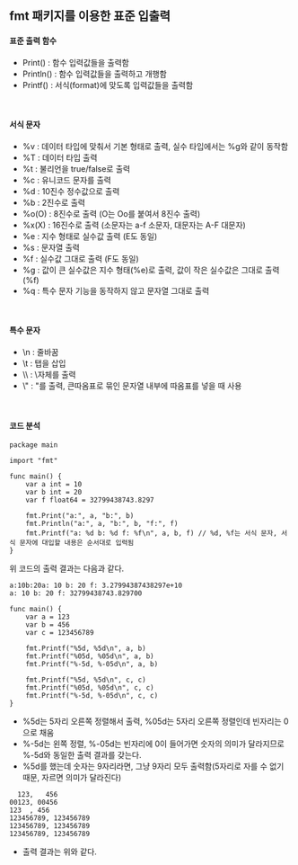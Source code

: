 ## fmt 패키지를 이용한 표준 입출력

#### 표준 출력 함수 

- Print() : 함수 입력값들을 출력함 
- Println() : 함수 입력값들을 출력하고 개행함 
- Printf() : 서식(format)에 맞도록 입력값들을 출력함 
<br>

#### 서식 문자 

- %v : 데이터 타입에 맞춰서 기본 형태로 출력, 실수 타입에서는 %g와 같이 동작함
- %T : 데이터 타입 출력 
- %t : 불리언을 true/false로 출력 
- %c : 유니코드 문자를 출력  
- %d : 10진수 정수값으로 출력 
- %b : 2진수로 출력 
- %o(O) : 8진수로 출력 (O는 Oo를 붙여서 8진수 출력)
- %x(X) : 16진수로 출력 (소문자는 a-f 소문자, 대문자는 A-F 대문자)
- %e : 지수 형태로 실수값 출력 (E도 동일)
- %s : 문자열 출력 
- %f : 실수값 그대로 출력 (F도 동일)
- %g : 값이 큰 실수값은 지수 형태(%e)로 출력, 값이 작은 실수값은 그대로 출력(%f)
- %q : 특수 문자 기능을 동작하지 않고 문자열 그대로 출력 
<br>

#### 특수 문자 

- \n : 줄바꿈 
- \t : 탭을 삽입 
- \\\ : \자체를 출력 
- \\" : "를 출력, 큰따옴표로 묶인 문자열 내부에 따옴표를 넣을 때 사용
<br>

#### 코드 분석 

```
package main

import "fmt"

func main() {
	var a int = 10
	var b int = 20
	var f float64 = 32799438743.8297

	fmt.Print("a:", a, "b:", b)
	fmt.Println("a:", a, "b:", b, "f:", f)
	fmt.Printf("a: %d b: %d f: %f\n", a, b, f) // %d, %f는 서식 문자, 서식 문자에 대입할 내용은 순서대로 입력됨
}
```

위 코드의 출력 결과는 다음과 같다.

```
a:10b:20a: 10 b: 20 f: 3.27994387438297e+10
a: 10 b: 20 f: 32799438743.829700
```

```
func main() {
	var a = 123
	var b = 456
	var c = 123456789

	fmt.Printf("%5d, %5d\n", a, b)
	fmt.Printf("%05d, %05d\n", a, b)
	fmt.Printf("%-5d, %-05d\n", a, b)

	fmt.Printf("%5d, %5d\n", c, c)
	fmt.Printf("%05d, %05d\n", c, c)
	fmt.Printf("%-5d, %-05d\n", c, c)
}
```
- %5d는 5자리 오른쪽 정렬해서 출력, %05d는 5자리 오른쪽 정렬인데 빈자리는 0으로 채움 
- %-5d는 왼쪽 정렬, %-05d는 빈자리에 0이 들어가면 숫자의 의미가 달라지므로 %-5d와 동일한 출력 결과를 갖는다. 
- %5d를 했는데 숫자는 9자리라면, 그냥 9자리 모두 출력함(5자리로 자를 수 없기 때문, 자르면 의미가 달라진다)

```
  123,   456
00123, 00456
123  , 456  
123456789, 123456789
123456789, 123456789
123456789, 123456789
```

- 출력 결과는 위와 같다. 
